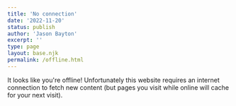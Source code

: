 ```yaml
---
title: 'No connection'
date: '2022-11-20'
status: publish
author: 'Jason Bayton'
excerpt: ''
type: page
layout: base.njk
permalink: /offline.html
---
```

It looks like you're offline! Unfortunately this website requires an internet connection to fetch new content (but pages you visit while online will cache for your next visit).